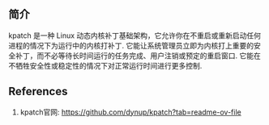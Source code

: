 ## 简介

kpatch 是一种 Linux 动态内核补丁基础架构，它允许你在不重启或重新启动任何进程的情况下为运行中的内核打补丁. 它能让系统管理员立即为内核打上重要的安全补丁，而不必等待长时间运行的任务完成、用户注销或预定的重启窗口. 它能在不牺牲安全性或稳定性的情况下对正常运行时间进行更多控制.

## 

## References

1. kpatch官网: https://github.com/dynup/kpatch?tab=readme-ov-file